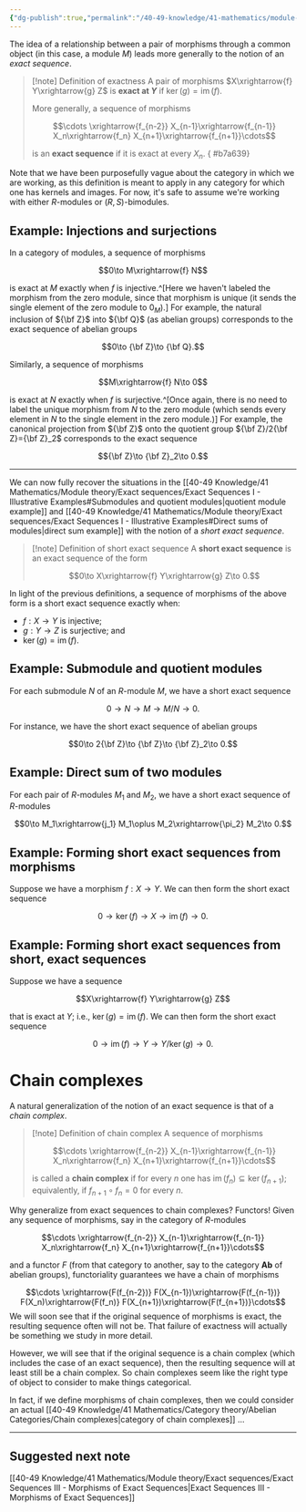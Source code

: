 ```yaml
---
{"dg-publish":true,"permalink":"/40-49-knowledge/41-mathematics/module-theory/exact-sequences/exact-sequences-ii-exact-sequences/","tags":["module_theory"],"updated":"2024-10-28T12:42:29-07:00"}
---
```


The idea of a relationship between a pair of morphisms through a common object (in this case, a module $M$) leads more generally to the notion of an *exact sequence*.

>[!note] Definition of exactness
>A pair of morphisms $X\xrightarrow{f} Y\xrightarrow{g} Z$ is **exact at $Y$** if $\ker(g)=\operatorname{im}(f)$.
>
>More generally, a sequence of morphisms
>
>$$\cdots \xrightarrow{f_{n-2}} X_{n-1}\xrightarrow{f_{n-1}} X_n\xrightarrow{f_n} X_{n+1}\xrightarrow{f_{n+1}}\cdots$$
>
>is an **exact sequence** if it is exact at every $X_n$.
{ #b7a639}


Note that we have been purposefully vague about the category in which we are working, as this definition is meant to apply in any category for which one has kernels and images. For now, it's safe to assume we're working with either $R$-modules or $(R,S)$-bimodules.

## Example: Injections and surjections

In a category of modules, a sequence of morphisms

$$0\to M\xrightarrow{f} N$$

is exact at $M$ exactly when $f$ is injective.^[Here we haven't labeled the morphism from the zero module, since that morphism is unique (it sends the single element of the zero module to $0_M$).] For example, the natural inclusion of ${\bf Z}$ into ${\bf Q}$ (as abelian groups) corresponds to the exact sequence of abelian groups

$$0\to {\bf Z}\to {\bf Q}.$$


Similarly, a sequence of morphisms 

$$M\xrightarrow{f} N\to 0$$

is exact at $N$ exactly when $f$ is surjective.^[Once again, there is no need to label the unique morphism from $N$ to the zero module (which sends every element in $N$ to the single element in the zero module.)] For example, the canonical projection from ${\bf Z}$ onto the quotient group ${\bf Z}/2{\bf Z}={\bf Z}_2$ corresponds to the exact sequence

$${\bf Z}\to {\bf Z}_2\to 0.$$

---

We can now fully recover the situations in the [[40-49 Knowledge/41 Mathematics/Module theory/Exact sequences/Exact Sequences I - Illustrative Examples#Submodules and quotient modules\|quotient module example]] and [[40-49 Knowledge/41 Mathematics/Module theory/Exact sequences/Exact Sequences I - Illustrative Examples#Direct sums of modules\|direct sum example]] with the notion of a *short exact sequence*.

>[!note] Definition of short exact sequence
>A **short exact sequence** is an exact sequence of the form
>
>$$0\to X\xrightarrow{f} Y\xrightarrow{g} Z\to 0.$$

In light of the previous definitions, a sequence of morphisms of the above form is a short exact sequence exactly when:
- $f:X\to Y$ is injective;
- $g:Y\to Z$ is surjective; and
- $\ker(g)=\operatorname{im}(f)$.

## Example: Submodule and quotient modules

For each submodule $N$ of an $R$-module $M$, we have a short exact sequence

$$0\to N\to M\to M/N\to 0.$$

For instance, we have the  short exact sequence of abelian groups

$$0\to 2{\bf Z}\to {\bf Z}\to {\bf Z}_2\to 0.$$



## Example: Direct sum of two modules

For each pair of $R$-modules $M_1$ and $M_2$, we have a short exact sequence of $R$-modules

$$0\to M_1\xrightarrow{j_1} M_1\oplus M_2\xrightarrow{\pi_2} M_2\to 0.$$


## Example: Forming short exact sequences from morphisms

Suppose we have a morphism $f:X\to Y$. We can then form the short exact sequence

$$0\to \ker(f)\to X\to \operatorname{im}(f)\to 0.$$


## Example: Forming short exact sequences from short, exact sequences

Suppose we have a sequence

$$X\xrightarrow{f} Y\xrightarrow{g} Z$$

that is exact at $Y$; i.e., $\ker(g)=\operatorname{im}(f)$. We can then form the short exact sequence

$$0\to \operatorname{im}(f)\to Y\to Y/\ker(g)\to 0.$$

# Chain complexes

A natural generalization of the notion of an exact sequence is that of a *chain complex*.

>[!note] Definition of chain complex
>A sequence of morphisms
>
>$$\cdots \xrightarrow{f_{n-2}} X_{n-1}\xrightarrow{f_{n-1}} X_n\xrightarrow{f_n} X_{n+1}\xrightarrow{f_{n+1}}\cdots$$
>
>is called a **chain complex** if for every $n$ one has $\operatorname{im}(f_n)\subseteq \ker(f_{n+1})$; equivalently, if $f_{n+1}\circ f_n=0$ for every $n$.

Why generalize from exact sequences to chain complexes? Functors! Given any sequence of morphisms, say in the category of $R$-modules

$$\cdots \xrightarrow{f_{n-2}} X_{n-1}\xrightarrow{f_{n-1}} X_n\xrightarrow{f_n} X_{n+1}\xrightarrow{f_{n+1}}\cdots$$

and a functor $F$ (from that category to another, say to the category $\textbf{Ab}$ of abelian groups), functoriality guarantees we have a chain of morphisms

$$\cdots \xrightarrow{F(f_{n-2})} F(X_{n-1})\xrightarrow{F(f_{n-1})} F(X_n)\xrightarrow{F(f_n)} F(X_{n+1})\xrightarrow{F(f_{n+1})}\cdots$$
We will soon see that if the original sequence of morphisms is exact, the resulting sequence often will not be. That failure of exactness will actually be something we study in more detail.

However, we will see that if the original sequence is a chain complex (which includes the case of an exact sequence), then the resulting sequence will at least still be a chain complex. So chain complexes seem like the right type of object to consider to make things categorical.

In fact, if we define morphisms of chain complexes, then we could consider an actual [[40-49 Knowledge/41 Mathematics/Category theory/Abelian Categories/Chain complexes\|category of chain complexes]] ...

---

## Suggested next note

[[40-49 Knowledge/41 Mathematics/Module theory/Exact sequences/Exact Sequences III - Morphisms of Exact Sequences\|Exact Sequences III - Morphisms of Exact Sequences]]